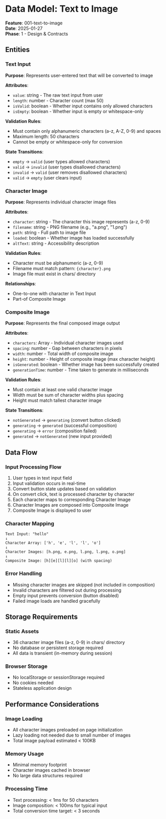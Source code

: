 # Data Model: Text to Image

**Feature**: 001-text-to-image  
**Date**: 2025-01-27  
**Phase**: 1 - Design & Contracts

## Entities

### Text Input
**Purpose**: Represents user-entered text that will be converted to image

**Attributes**:
- `value`: string - The raw text input from user
- `length`: number - Character count (max 50)
- `isValid`: boolean - Whether input contains only allowed characters
- `isEmpty`: boolean - Whether input is empty or whitespace-only

**Validation Rules**:
- Must contain only alphanumeric characters (a-z, A-Z, 0-9) and spaces
- Maximum length: 50 characters
- Cannot be empty or whitespace-only for conversion

**State Transitions**:
- `empty` → `valid` (user types allowed characters)
- `valid` → `invalid` (user types disallowed characters)
- `invalid` → `valid` (user removes disallowed characters)
- `valid` → `empty` (user clears input)

### Character Image
**Purpose**: Represents individual character image files

**Attributes**:
- `character`: string - The character this image represents (a-z, 0-9)
- `filename`: string - PNG filename (e.g., "a.png", "1.png")
- `path`: string - Full path to image file
- `loaded`: boolean - Whether image has loaded successfully
- `altText`: string - Accessibility description

**Validation Rules**:
- Character must be alphanumeric (a-z, 0-9)
- Filename must match pattern: `{character}.png`
- Image file must exist in chars/ directory

**Relationships**:
- One-to-one with character in Text Input
- Part-of Composite Image

### Composite Image
**Purpose**: Represents the final composed image output

**Attributes**:
- `characters`: Array<CharacterImage> - Individual character images used
- `spacing`: number - Gap between characters in pixels
- `width`: number - Total width of composite image
- `height`: number - Height of composite image (max character height)
- `isGenerated`: boolean - Whether image has been successfully created
- `generationTime`: number - Time taken to generate in milliseconds

**Validation Rules**:
- Must contain at least one valid character image
- Width must be sum of character widths plus spacing
- Height must match tallest character image

**State Transitions**:
- `notGenerated` → `generating` (convert button clicked)
- `generating` → `generated` (successful composition)
- `generating` → `error` (composition failed)
- `generated` → `notGenerated` (new input provided)

## Data Flow

### Input Processing Flow
1. User types in text input field
2. Input validation occurs in real-time
3. Convert button state updates based on validation
4. On convert click, text is processed character by character
5. Each character maps to corresponding Character Image
6. Character Images are composed into Composite Image
7. Composite Image is displayed to user

### Character Mapping
```
Text Input: "hello"
↓
Character Array: ['h', 'e', 'l', 'l', 'o']
↓
Character Images: [h.png, e.png, l.png, l.png, o.png]
↓
Composite Image: [h][e][l][l][o] (with spacing)
```

### Error Handling
- Missing character images are skipped (not included in composition)
- Invalid characters are filtered out during processing
- Empty input prevents conversion (button disabled)
- Failed image loads are handled gracefully

## Storage Requirements

### Static Assets
- 36 character image files (a-z, 0-9) in chars/ directory
- No database or persistent storage required
- All data is transient (in-memory during session)

### Browser Storage
- No localStorage or sessionStorage required
- No cookies needed
- Stateless application design

## Performance Considerations

### Image Loading
- All character images preloaded on page initialization
- Lazy loading not needed due to small number of images
- Total image payload estimated < 100KB

### Memory Usage
- Minimal memory footprint
- Character images cached in browser
- No large data structures required

### Processing Time
- Text processing: < 1ms for 50 characters
- Image composition: < 100ms for typical input
- Total conversion time target: < 3 seconds
